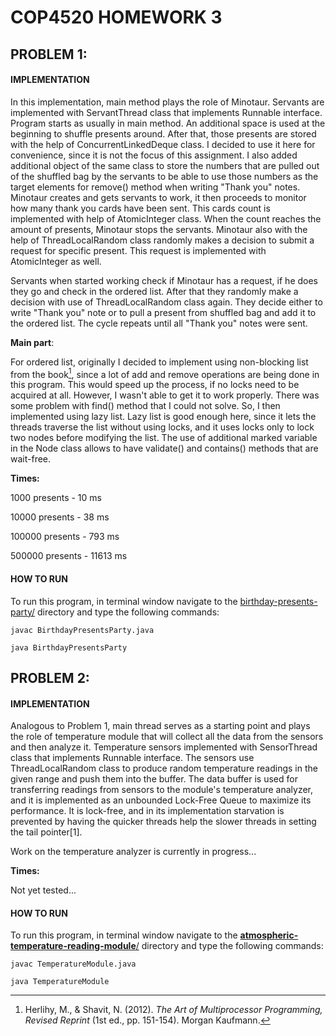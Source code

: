 # COP4520 HOMEWORK 3

## PROBLEM 1:

#### IMPLEMENTATION

In this implementation, main method plays the role of Minotaur. Servants are implemented with ServantThread class that implements Runnable interface. Program starts as usually in main method. An additional space is used at the beginning to shuffle presents around. After that, those presents are stored with the help of ConcurrentLinkedDeque class. I decided to use it here for convenience, since it is not the focus of this assignment. I also added additional object of the same class to store the numbers that are pulled out of the shuffled bag by the servants to be able to use those numbers as the target elements for remove() method when writing "Thank you" notes. Minotaur creates and gets servants to work, it then proceeds to monitor how many thank you cards have been sent. This cards count is implemented with help of AtomicInteger class. When the count reaches the amount of presents, Minotaur stops the servants. Minotaur also with the help of ThreadLocalRandom class randomly makes a decision to submit a request for specific present. This request is implemented with AtomicInteger as well. 

Servants when started working check if Minotaur has a request, if he does they go and check in the ordered list. After that they randomly make a decision with use of ThreadLocalRandom class again. They decide either to write "Thank you" note or to pull a present from shuffled bag and add it to the ordered list. The cycle repeats until all "Thank you" notes were sent.

**Main part**:

For ordered list, originally I decided to implement using non-blocking list from the book[^1], since a lot of add and remove operations are being done in this program. This would speed up the process, if no locks need to be acquired at all. However, I wasn't able to get it to work properly. There was some problem with find() method that I could not solve. So, I then implemented using lazy list. Lazy list is good enough here, since it lets the threads traverse the list without using locks, and it uses locks only to lock two nodes before modifying the list. The use of additional marked variable in the Node class allows to have validate() and contains() methods that are wait-free.

**Times:**

1000 presents - 10 ms

10000 presents - 38 ms

100000 presents - 793 ms

500000 presents - 11613 ms

#### HOW TO RUN

To run this program, in terminal window navigate to the [birthday-presents-party/](https://github.com/mshpota/cop4520-hw3/tree/main/birthday-presents-party) directory and type the following commands:

```
javac BirthdayPresentsParty.java

java BirthdayPresentsParty
```

## PROBLEM 2:

#### IMPLEMENTATION

Analogous to Problem 1, main thread serves as a starting point and plays the role of temperature module that will collect all the data from the sensors and then analyze it. Temperature sensors implemented with SensorThread class that implements Runnable interface. The  sensors use ThreadLocalRandom class to produce  random temperature readings in the given range and push them into the buffer. The data buffer is used for transferring readings from sensors to the module's temperature analyzer, and  it is implemented as an unbounded Lock-Free Queue to maximize its performance. It is lock-free, and in its implementation starvation is prevented by having the quicker threads help the slower threads in setting the tail pointer[1].

Work on the temperature analyzer is currently in progress...

**Times:**

Not yet tested...

#### HOW TO RUN

To run this program, in terminal window navigate to the [**atmospheric-temperature-reading-module**/](https://github.com/mshpota/cop4520-hw3/tree/main/atmospheric-temperature-reading-module) directory and type the following commands:

```
javac TemperatureModule.java 

java TemperatureModule
```

[^1]: Herlihy, M., & Shavit, N. (2012). *The Art of Multiprocessor Programming,
 Revised Reprint* (1st ed., pp. 151-154). Morgan Kaufmann.